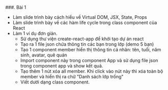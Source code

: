 ###. Bài 1

- Làm slide trình bày cách hiểu về Virtual DOM, JSX, State, Props
- Làm slide trình bày về các hàm life cycle trong class component của React
- Làm 1 ví dụ đơn giản.
  + Sử dụng thư viện create-react-app để khởi tạo dự án react
  + Tạo ra 1 file json chứa thông tin các bạn trong lớp (demo 5 bạn)
  + Tạo 1 component member hiển thị thông tin cá nhân: tên, tuổi, năm sinh, avatar, quê quán
  + Import component này trong component App và sử dụng file json trong component app và show kết quả.
  + Tạo thêm 1 nút xóa all member. Khi click vào nút này thì xóa toàn bộ member và hiển thị ra chữ "Danh sách lớp trống"
  + Viết dưới dạng class component.